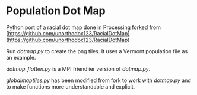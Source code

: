 # Population Dot Map
Python port of a racial dot map done in Processing forked from
[https://github.com/unorthodox123/RacialDotMap] (https://github.com/unorthodox123/RacialDotMap)

Run *dotmap.py* to create the png tiles. It uses a Vermont population file as an example.

*dotmap_flatten.py* is a MPI friendlier version of *dotmap.py*.

*globalmaptiles.py* has been modified from fork to work with *dotmap.py* and to make functions more understandable and explicit.




